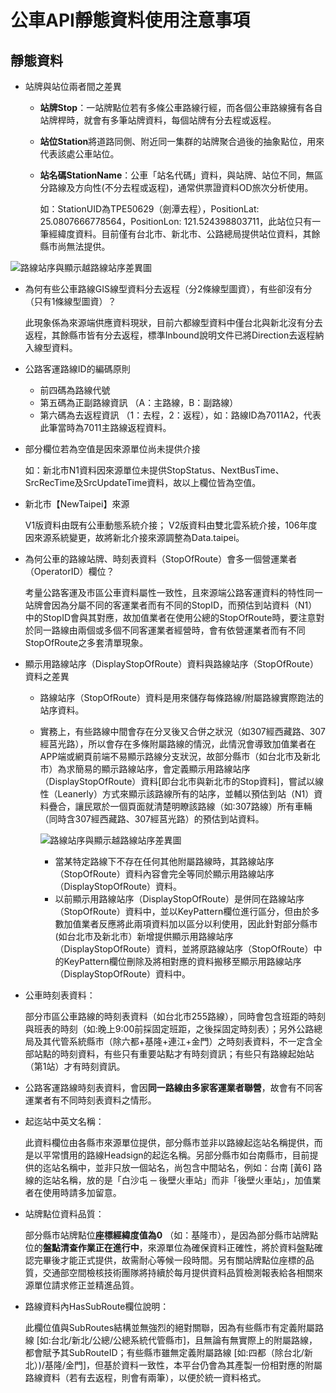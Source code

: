 # 公車API靜態資料使用注意事項

## 靜態資料

* 站牌與站位兩者間之差異
  * **站牌Stop**：一站牌點位若有多條公車路線行經，而各個公車路線擁有各自站牌桿時，就會有多筆站牌資料，每個站牌有分去程或返程。
  * **站位Station**將道路同側、附近同一集群的站牌聚合過後的抽象點位，用來代表該處公車站位。
  * **站名碼StationName**：公車「站名代碼」資料，與站牌、站位不同，無區分路線及方向性\(不分去程或返程\)，通常供票證資料OD旅次分析使用。

    如：StationUID為TPE50629（劍潭去程），PositionLat: 25.0807666778564，PositionLon: 121.524398803711，此站位只有一筆經緯度資料。目前僅有台北市、新北市、公路總局提供站位資料，其餘縣市尚無法提供。

![&#x8DEF;&#x7DDA;&#x7AD9;&#x5E8F;&#x8207;&#x986F;&#x793A;&#x8D8A;&#x8DEF;&#x7DDA;&#x7AD9;&#x5E8F;&#x5DEE;&#x7570;&#x5716;](https://raw.githubusercontent.com/ptxmotc/PTX_Web/master/Swagger服務說明上傳參考檔案/站牌站位站名碼差異.png)

* 為何有些公車路線GIS線型資料分去返程（分2條線型圖資），有些卻沒有分（只有1條線型圖資）？

  此現象係為來源端供應資料現狀，目前六都線型資料中僅台北與新北沒有分去返程，其餘縣市皆有分去返程，標準Inbound說明文件已將Direction去返程納入線型資料。

* 公路客運路線ID的編碼原則
  * 前四碼為路線代號 
  * 第五碼為正副路線資訊 （A：主路線，B：副路線）
  * 第六碼為去返程資訊 （1：去程，2：返程），如：路線ID為7011A2，代表此筆當時為7011主路線返程資料。
* 部分欄位若為空值是因來源單位尚未提供介接

  如：新北市N1資料因來源單位未提供StopStatus、NextBusTime、SrcRecTime及SrcUpdateTime資料，故以上欄位皆為空值。

* 新北市【NewTaipei】來源

  V1版資料由既有公車動態系統介接； V2版資料由雙北雲系統介接，106年度因來源系統變更，故將新北介接來源調整為Data.taipei。

* 為何公車的路線站牌、時刻表資料（StopOfRoute）會多一個營運業者（OperatorID）欄位？

  考量公路客運及市區公車資料屬性一致性，且來源端公路客運資料的特性同一站牌會因為分屬不同的客運業者而有不同的StopID，而預估到站資料（N1）中的StopID會與其對應，故加值業者在使用公總的StopOfRoute時，要注意對於同一路線由兩個或多個不同客運業者經營時，會有依營運業者而有不同StopOfRoute之多套清單現象。

* 顯示用路線站序（DisplayStopOfRoute）資料與路線站序（StopOfRoute）資料之差異
  * 路線站序（StopOfRoute）資料是用來儲存每條路線/附屬路線實際跑法的站序資料。
  * 實務上，有些路線中間會存在分叉後又合併之狀況（如307經西藏路、307經莒光路），所以會存在多條附屬路線的情況，此情況會導致加值業者在APP端或網頁前端不易顯示路線分支狀況，故部分縣市（如台北市及新北市）為求簡易的顯示路線站序，會定義顯示用路線站序（DisplayStopOfRoute）資料\[即台北市與新北市的Stop資料\]，嘗試以線性（Leanerly）方式來顯示該路線所有的站序，並輔以預估到站（N1）資料疊合，讓民眾於一個頁面就清楚明瞭該路線（如:307路線）所有車輛（同時含307經西藏路、307經莒光路）的預估到站資料。

    ![&#x8DEF;&#x7DDA;&#x7AD9;&#x5E8F;&#x8207;&#x986F;&#x793A;&#x8D8A;&#x8DEF;&#x7DDA;&#x7AD9;&#x5E8F;&#x5DEE;&#x7570;&#x5716;](https://gist.githubusercontent.com/ptxmotc/82c644bb8c8bae454e551ccc544c31dd/raw/ede12a45754f79427691add47683c9df127ceacf/%E9%A1%AF%E7%A4%BA%E7%94%A8%E8%B7%AF%E7%B7%9A%E7%AB%99%E5%BA%8F.jpg)

    * 當某特定路線下不存在任何其他附屬路線時，其路線站序（StopOfRoute）資料內容會完全等同於顯示用路線站序（DisplayStopOfRoute）資料。
    * 以前顯示用路線站序（DisplayStopOfRoute）是併同在路線站序（StopOfRoute）資料中，並以KeyPattern欄位進行區分，但由於多數加值業者反應將此兩項資料加以區分以利使用，因此針對部分縣市\(如台北市及新北市）新增提供顯示用路線站序（DisplayStopOfRoute）資料，並將原路線站序（StopOfRoute）中的KeyPattern欄位刪除及將相對應的資料搬移至顯示用路線站序（DisplayStopOfRoute）資料中。
* 公車時刻表資料：

  部分市區公車路線的時刻表資料（如台北市255路線），同時會包含班距的時刻與班表的時刻（如:晚上9:00前採固定班距，之後採固定時刻表）；另外公路總局及其代管系統縣市（除六都+基隆+連江+金門）之時刻表資料，不一定含全部站點的時刻資料，有些只有重要站點才有時刻資訊；有些只有路線起始站（第1站）才有時刻資訊。

* 公路客運路線時刻表資料，會因**同一路線由多家客運業者聯營**，故會有不同客運業者有不同時刻表資料之情形。
* 起迄站中英文名稱：

  此資料欄位由各縣市來源單位提供，部分縣市並非以路線起迄站名稱提供，而是以平常慣用的路線Headsign的起迄名稱。另部分縣市如台南縣市，目前提供的迄站名稱中，並非只放一個站名，尚包含中間站名，例如：台南 \[黃6\] 路線的迄站名稱，放的是「白沙屯 ─ 後壁火車站」而非「後壁火車站」，加值業者在使用時請多加留意。

* 站牌點位資料品質：

  部分縣市站牌點位**座標經緯度值為0** （如：基隆市），是因為部分縣市站牌點位的**盤點清查作業正在進行中**，來源單位為確保資料正確性，將於資料盤點確認完畢後才能正式提供，故需耐心等候一段時間。另有關站牌點位座標的品質，交通部空間檢核技術團隊將持續於每月提供資料品質檢測報表給各相關來源單位請求修正並精進品質。

* 路線資料內HasSubRoute欄位說明：

  此欄位值與SubRoutes結構並無強烈的絕對關聯，因為有些縣市有定義附屬路線 \[如:台北/新北/公總/公總系統代管縣市\]，且無論有無實際上的附屬路線，都會賦予其SubRouteID；有些縣市雖無定義附屬路線 \[如:四都（除台北/新北）\)/基隆/金門\]，但基於資料一致性，本平台仍會為其產製一份相對應的附屬路線資料（若有去返程，則會有兩筆），以便於統一資料格式。



